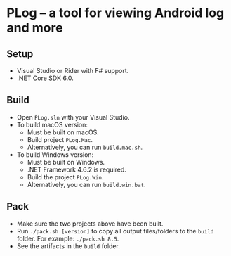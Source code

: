 PLog &ndash; a tool for viewing Android log and more
===

## Setup
* Visual Studio or Rider with F# support.
* .NET Core SDK 6.0.

## Build
* Open `PLog.sln` with your Visual Studio.
* To build macOS version:
    * Must be built on macOS.
    * Build project `PLog.Mac`.
    * Alternatively, you can run `build.mac.sh`.
* To build Windows version:
    * Must be built on Windows.
    * .NET Framework 4.6.2 is required.
    * Build the project `PLog.Win`.
    * Alternatively, you can run `build.win.bat`.

## Pack
* Make sure the two projects above have been built.
* Run `./pack.sh [version]` to copy all output files/folders to the `build` folder. For example: `./pack.sh 8.5`.
* See the artifacts in the `build` folder.
